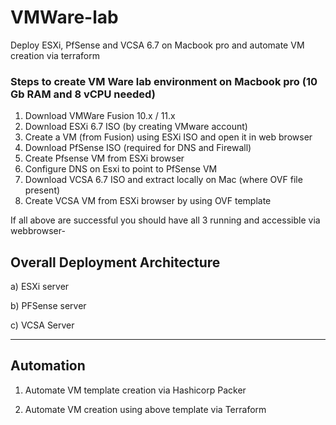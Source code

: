 # VMWare-lab
Deploy ESXi, PfSense and VCSA 6.7 on Macbook pro and automate VM creation via terraform

### Steps to create VM Ware lab environment on Macbook pro (10 Gb RAM and 8 vCPU needed)

1. Download VMWare Fusion 10.x / 11.x
2. Download ESXi 6.7 ISO (by creating VMware account)
3. Create a VM (from Fusion) using ESXi ISO and open it in web browser
4. Download PfSense ISO (required for DNS and Firewall)
5. Create Pfsense VM from ESXi browser
6. Configure DNS on Esxi to point to PfSense VM
7. Download VCSA 6.7 ISO and extract locally on Mac (where OVF file present)
8. Create VCSA VM from ESXi browser by using OVF template

If all above are successful you should have all 3 running and accessible via webbrowser-

## Overall Deployment Architecture


a) ESXi server

b) PFSense server

c) VCSA Server

-----------

## Automation

1. Automate VM template creation via Hashicorp Packer

2. Automate VM creation using above template via Terraform

